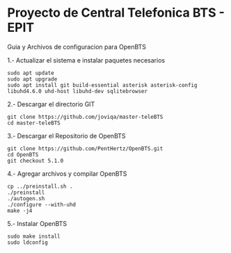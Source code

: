 # Proyecto de Central Telefonica BTS - EPIT
Guia y Archivos de configuracion para OpenBTS


1.- Actualizar el sistema e instalar paquetes necesarios

```
sudo apt update
sudo apt upgrade
sudo apt install git build-essential asterisk asterisk-config libuhd4.6.0 uhd-host libuhd-dev sqlitebrowser
```

2.- Descargar el directorio GIT

```
git clone https://github.com/joviqa/master-teleBTS
cd master-teleBTS
```

3.- Descargar el Repositorio de OpenBTS

```
git clone https://github.com/PentHertz/OpenBTS.git
cd OpenBTS
git checkout 5.1.0
```

4.- Agregar archivos y compilar OpenBTS

```
cp ../preinstall.sh .
./preinstall
./autogen.sh
./configure --with-uhd
make -j4

```

5.- Instalar OpenBTS

```
sudo make install
sudo ldconfig
```



